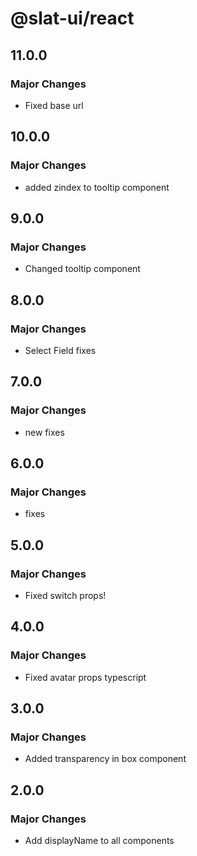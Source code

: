 # @slat-ui/react

## 11.0.0

### Major Changes

- Fixed base url

## 10.0.0

### Major Changes

- added zindex to tooltip component

## 9.0.0

### Major Changes

- Changed tooltip component

## 8.0.0

### Major Changes

- Select Field fixes

## 7.0.0

### Major Changes

- new fixes

## 6.0.0

### Major Changes

- fixes

## 5.0.0

### Major Changes

- Fixed switch props!

## 4.0.0

### Major Changes

- Fixed avatar props typescript

## 3.0.0

### Major Changes

- Added transparency in box component

## 2.0.0

### Major Changes

- Add displayName to all components

